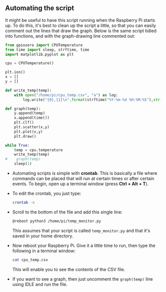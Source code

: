 ## Automating the script

It might be useful to have this script running when the Raspberry Pi starts up. To do this, it's best to clean up the script a little, so that you can easily comment out the lines that draw the graph. Below is the same script tidied into functions, and with the graph-drawing line commented out:

```python
from gpiozero import CPUTemperature
from time import sleep, strftime, time
import matplotlib.pyplot as plt

cpu = CPUTemperature()

plt.ion()
x = []
y = []

def write_temp(temp):
    with open("/home/pi/cpu_temp.csv", "a") as log:
        log.write("{0},{1}\n".format(strftime("%Y-%m-%d %H:%M:%S"),str(temp)))

def graph(temp):
    y.append(temp)
    x.append(time())
    plt.clf()
    plt.scatter(x,y)
    plt.plot(x,y)
    plt.draw()    

while True:
    temp = cpu.temperature
    write_temp(temp)
#    graph(temp)
    sleep(1)

```

- Automating scripts is simple with **crontab**. This is basically a file where commands can be placed that will run at certain times or after certain events. To begin, open up a terminal window (press **Ctrl + Alt + T**).

- To edit the crontab, you just type:

    ```bash
    crontab -e
    ```
- Scroll to the bottom of the file and add this single line:

    ```bash
    @reboot python3 /home/pi/temp_monitor.py
    ```

    This assumes that your script is called `temp_monitor.py` and that it's saved in your home directory.

- Now reboot your Raspberry Pi. Give it a little time to run, then type the following in a terminal window:

    ```bash
    cat cpu_temp.csv
    ```

    This will enable you to see the contents of the CSV file.

- If you want to see a graph, then just uncomment the `graph(temp)` line using IDLE and run the file.

